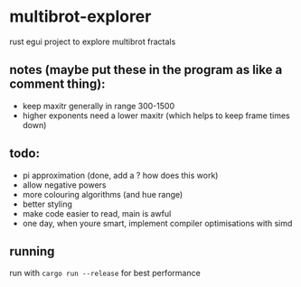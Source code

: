 # multibrot-explorer
rust egui project to explore multibrot fractals

## notes (maybe put these in the program as like a comment thing): 
- keep maxitr generally in range 300-1500
- higher exponents need a lower maxitr (which helps to keep frame times down)

## todo:
- pi approximation (done, add a ? how does this work)
- allow negative powers
- more colouring algorithms (and hue range)
- better styling
- make code easier to read, main is awful
- one day, when youre smart, implement compiler optimisations with simd

## running
run with `cargo run --release` for best performance
